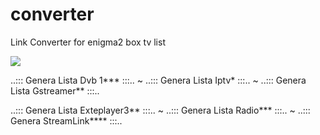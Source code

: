 # converter

Link Converter for enigma2 box tv list



<img src="http://corvone.altervista.org/converter/3.png">


..::: Genera Lista Dvb 1*** :::.. ~ ..::: Genera Lista Iptv* :::.. ~ ..::: Genera Lista Gstreamer** :::..

..::: Genera Lista Exteplayer3** :::.. ~ ..::: Genera Lista Radio*** :::.. ~ ..::: Genera StreamLink**** :::..
